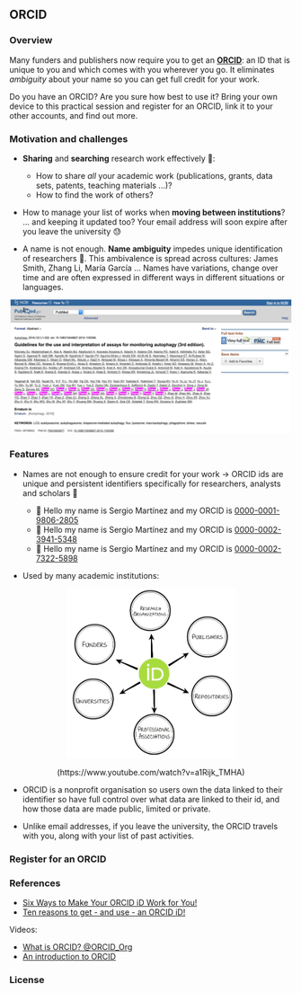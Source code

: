 ## ORCID

### Overview

Many funders and publishers now require you to get an [**ORCID**](https://orcid.org/): an ID that is unique to you and which comes with you wherever you go. It eliminates *ambiguity* about your name so you can get full credit for your work.

Do you have an ORCID? Are you sure how best to use it? Bring your own device to this practical session and register for an ORCID, link it to your other accounts, and find out more.



### Motivation and challenges

- **Sharing** and **searching** research work effectively
    :mag_right::
  - How to share *all* your academic work (publications, grants, data sets, patents, teaching materials ...)?
  - How to find the work of others?


- How to manage your list of works when **moving between institutions**? ... and keeping it updated too? Your email address will soon expire after you leave the university :sweat:

- A name is not enough. **Name ambiguity** impedes unique identification of researchers :dancers:. This ambivalence is spread across cultures: James Smith, Zhang Li, María García ... Names have variations, change over time and are often expressed in different ways in different situations or languages.

<p align="center">
<img src=figures/zhang.png width="500">
</p>



### Features

- Names are not enough to ensure credit for your work -> ORCID ids are unique and persistent identifiers specifically for researchers, analysts and scholars :clap:

  - :speech_balloon: Hello my name is Sergio Martínez and my ORCID is [0000-0001-9806-2805](http://orcid.org/0000-0001-9806-2805)
  - :speech_balloon: Hello my name is Sergio Martínez and my ORCID is [0000-0002-3941-5348](http://orcid.org/0000-0002-3941-5348)
  - :speech_balloon: Hello my name is Sergio Martínez and my ORCID is [0000-0002-7322-5898](http://orcid.org/0000-0002-7322-5898)


- Used by many academic institutions:

<p align="center">
<img src=figures/orcid_map.png width="300">
</p>

<p align="center">
(https://www.youtube.com/watch?v=a1Rijk_TMHA)
</p>


- ORCID is a nonprofit organisation so users own the data linked to their identifier so have full control over what data are linked to their id, and how those data are made public, limited or private.

- Unlike email addresses, if you leave the university, the ORCID travels with you, along with your list of past activities.



### Register for an ORCID



### References

- [Six Ways to Make Your ORCID iD Work for You!](http://orcid.org/blog/2017/08/10/six-ways-make-your-orcid-id-work-you)
- [Ten reasons to get - and use - an ORCID iD!](https://www.elsevier.com/connect/authors-update/ten-reasons-to-get-and-use-an-orcid-id!)

Videos:

- [What is ORCID? @ORCID_Org](https://www.youtube.com/watch?v=a1Rijk_TMHA)
- [An introduction to ORCID](https://www.youtube.com/watch?v=bYa6Vph7b08)


### License
